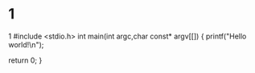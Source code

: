 # 1
1
#include <stdio.h>
int main(int argc,char const* argv[[])
{
   printf("Hello world!\n");

   return 0;
}
